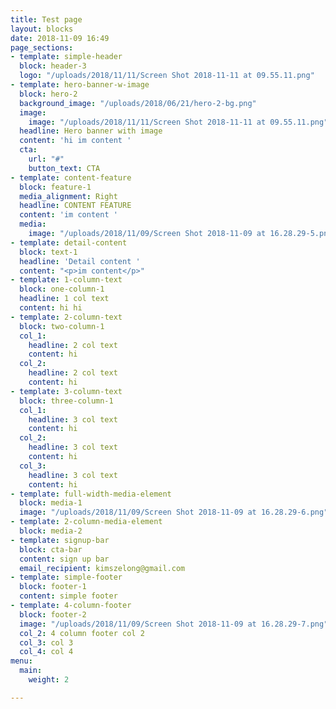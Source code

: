 ```yaml
---
title: Test page
layout: blocks
date: 2018-11-09 16:49
page_sections:
- template: simple-header
  block: header-3
  logo: "/uploads/2018/11/11/Screen Shot 2018-11-11 at 09.55.11.png"
- template: hero-banner-w-image
  block: hero-2
  background_image: "/uploads/2018/06/21/hero-2-bg.png"
  image:
    image: "/uploads/2018/11/11/Screen Shot 2018-11-11 at 09.55.11.png"
  headline: Hero banner with image
  content: 'hi im content '
  cta:
    url: "#"
    button_text: CTA
- template: content-feature
  block: feature-1
  media_alignment: Right
  headline: CONTENT FEATURE
  content: 'im content '
  media:
    image: "/uploads/2018/11/09/Screen Shot 2018-11-09 at 16.28.29-5.png"
- template: detail-content
  block: text-1
  headline: 'Detail content '
  content: "<p>im content</p>"
- template: 1-column-text
  block: one-column-1
  headline: 1 col text
  content: hi hi
- template: 2-column-text
  block: two-column-1
  col_1:
    headline: 2 col text
    content: hi
  col_2:
    headline: 2 col text
    content: hi
- template: 3-column-text
  block: three-column-1
  col_1:
    headline: 3 col text
    content: hi
  col_2:
    headline: 3 col text
    content: hi
  col_3:
    headline: 3 col text
    content: hi
- template: full-width-media-element
  block: media-1
  image: "/uploads/2018/11/09/Screen Shot 2018-11-09 at 16.28.29-6.png"
- template: 2-column-media-element
  block: media-2
- template: signup-bar
  block: cta-bar
  content: sign up bar
  email_recipient: kimszelong@gmail.com
- template: simple-footer
  block: footer-1
  content: simple footer
- template: 4-column-footer
  block: footer-2
  image: "/uploads/2018/11/09/Screen Shot 2018-11-09 at 16.28.29-7.png"
  col_2: 4 column footer col 2
  col_3: col 3
  col_4: col 4
menu:
  main:
    weight: 2

---
```

